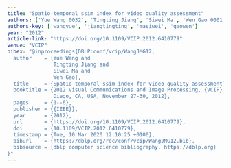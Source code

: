 ```yaml
---
title: "Spatio-temporal ssim index for video quality assessment"
authors: ['Yue Wang 0032', 'Tingting Jiang', 'Siwei Ma', 'Wen Gao 0001']
authors-key: ['wangyue', 'jiangtingting', 'masiwei', 'gaowen']
year: "2012"
article-link: "https://doi.org/10.1109/VCIP.2012.6410779"
venue: "VCIP"
bibex: "@inproceedings{DBLP:conf/vcip/WangJMG12,
  author    = {Yue Wang and
               Tingting Jiang and
               Siwei Ma and
               Wen Gao},
  title     = {Spatio-temporal ssim index for video quality assessment},
  booktitle = {2012 Visual Communications and Image Processing, {VCIP} 2012, San
               Diego, CA, USA, November 27-30, 2012},
  pages     = {1--6},
  publisher = {{IEEE}},
  year      = {2012},
  url       = {https://doi.org/10.1109/VCIP.2012.6410779},
  doi       = {10.1109/VCIP.2012.6410779},
  timestamp = {Tue, 10 Mar 2020 12:10:25 +0100},
  biburl    = {https://dblp.org/rec/conf/vcip/WangJMG12.bib},
  bibsource = {dblp computer science bibliography, https://dblp.org}
}"
---
```

